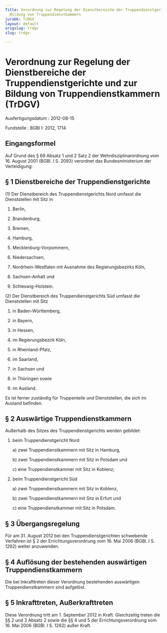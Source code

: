 ```yaml
---
Title: Verordnung zur Regelung der Dienstbereiche der Truppendienstgerichte und zur
  Bildung von Truppendienstkammern
jurabk: TrDGV
layout: default
origslug: trdgv
slug: trdgv

---
```


# Verordnung zur Regelung der Dienstbereiche der Truppendienstgerichte und zur Bildung von Truppendienstkammern (TrDGV)

Ausfertigungsdatum
:   2012-08-15

Fundstelle
:   BGBl I: 2012, 1714


## Eingangsformel

Auf Grund des § 69 Absatz 1 und 2 Satz 2 der Wehrdisziplinarordnung
vom 16. August 2001 (BGBl. I S. 2093) verordnet das Bundesministerium
der Verteidigung:


## § 1 Dienstbereiche der Truppendienstgerichte

(1) Der Dienstbereich des Truppendienstgerichts Nord umfasst die
Dienststellen mit Sitz in

1.  Berlin,


2.  Brandenburg,


3.  Bremen,


4.  Hamburg,


5.  Mecklenburg-Vorpommern,


6.  Niedersachsen,


7.  Nordrhein-Westfalen mit Ausnahme des Regierungsbezirks Köln,


8.  Sachsen-Anhalt und


9.  Schleswig-Holstein.




(2) Der Dienstbereich des Truppendienstgerichts Süd umfasst die
Dienststellen mit Sitz

1.  in Baden-Württemberg,


2.  in Bayern,


3.  in Hessen,


4.  im Regierungsbezirk Köln,


5.  in Rheinland-Pfalz,


6.  im Saarland,


7.  in Sachsen und


8.  in Thüringen sowie


9.  im Ausland.



Es ist ferner zuständig für Truppenteile und Dienststellen, die sich
im Ausland befinden.


## § 2 Auswärtige Truppendienstkammern

Außerhalb des Sitzes des Truppendienstgerichts werden gebildet:

1.  beim Truppendienstgericht Nord

    a)  zwei Truppendienstkammern mit Sitz in Hamburg,


    b)  zwei Truppendienstkammern mit Sitz in Potsdam und


    c)  eine Truppendienstkammer mit Sitz in Koblenz;





2.  beim Truppendienstgericht Süd

    a)  zwei Truppendienstkammern mit Sitz in Koblenz,


    b)  zwei Truppendienstkammern mit Sitz in Erfurt und


    c)  eine Truppendienstkammer mit Sitz in Potsdam.








## § 3 Übergangsregelung

Für am 31. August 2012 bei den Truppendienstgerichten schwebende
Verfahren ist § 2 der Errichtungsverordnung vom 16. Mai 2006 (BGBl. I
S. 1262) weiter anzuwenden.


## § 4 Auflösung der bestehenden auswärtigen Truppendienstkammern

Die bei Inkrafttreten dieser Verordnung bestehenden auswärtigen
Truppendienstkammern sind aufgelöst.


## § 5 Inkrafttreten, Außerkrafttreten

Diese Verordnung tritt am 1. September 2012 in Kraft. Gleichzeitig
treten die §§ 2 und 3 Absatz 2 sowie die §§ 4 und 5 der
Errichtungsverordnung vom 16. Mai 2006 (BGBl. I S. 1262) außer Kraft.

